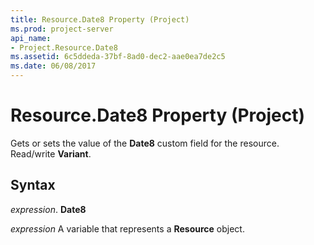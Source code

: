 ```yaml
---
title: Resource.Date8 Property (Project)
ms.prod: project-server
api_name:
- Project.Resource.Date8
ms.assetid: 6c5ddeda-37bf-8ad0-dec2-aae0ea7de2c5
ms.date: 06/08/2017
---
```



# Resource.Date8 Property (Project)

Gets or sets the value of the **Date8** custom field for the resource. Read/write **Variant**.


## Syntax

 _expression_. **Date8**

 _expression_ A variable that represents a **Resource** object.


